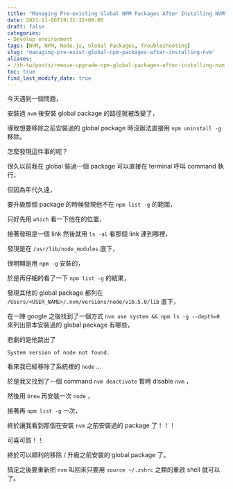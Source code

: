 ```yaml
---
title: "Managing Pre-existing Global NPM Packages After Installing NVM"
date: 2021-11-06T19:31:32+08:00
draft: false
categories:
- Develop environment
tags: [NVM, NPM, Node.js, Global Packages, Troubleshooting]
slug: 'managing-pre-exist-global-npm-packages-after-installing-nvm'
aliases:
- /zh-tw/posts/remove-upgrade-npm-global-packages-after-installing-nvm.html
toc: true
find_last_modify_date: true
---
```


今天遇到一個問題，

安裝過 `nvm` 後安裝 global package 的路徑就被改變了，

導致想要移除之前安裝過的 global package 時沒辦法直接用 `npm uninstall -g` 移除。


怎麼發現這件事的呢？

很久以前我在 global 裝過一個 package 可以直接在 terminal 呼叫 command 執行，

但因為年代久遠，

要升級那個 package 的時候發現他不在 `npm list -g` 的範圍，

只好先用 `which` 看一下他在的位置，

接著發現是一個 link 然後就用 `ls -al` 看那個 link 連到哪裡，

發現是在 `/usr/lib/node_modules` 底下，

很明顯是用 `npm -g` 安裝的，

於是再仔細的看了一下 `npm list -g` 的結果，

發現其他的 global package 都列在 `/Users/<USER_NAME>/.nvm/versions/node/v16.5.0/lib` 底下，

在一陣 google 之後找到了一個方式 `nvm use system && npm ls -g --depth=0` 來列出原本安裝過的 global package 有哪些，

悲劇的是他跳出了


```
System version of node not found.
```

看來我已經移除了系統裡的 `node` ...


於是我又找到了一個 command `nvm deactivate` 暫時 disable `nvm` ，

然後用 `brew` 再安裝一次 `node` ，

接著再 `npm list -g` 一次，

終於讓我看到那個在安裝 `nvm` 之前安裝過的 package 了！！！

可喜可賀！！

終於可以順利的移除 / 升級之前安裝的 global package 了。

搞定之後要重新把 `nvm` 叫回來只要用 `source ~/.zshrc` 之類的重啟 shell 就可以了。
